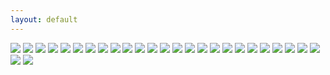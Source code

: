 ```yaml
---
layout: default
---
```


<img src="http://content.danlubbers.com/img/iphoneography/danlubbers-iphoneography-portfolio-1.jpg" data-title="The sun shines through the fog on a highway." data-subtitle="" />
<img src="http://content.danlubbers.com/img/iphoneography/danlubbers-iphoneography-portfolio-2.jpg" data-title="Hawaiian Hibiscus (Hibiscus brackenridgei) is the state flower of Hawaii." data-subtitle="" />
<img src="http://content.danlubbers.com/img/iphoneography/danlubbers-iphoneography-portfolio-3.jpg" data-title="A farm is rural Kentucky grows tobacco." data-subtitle="" />
<img src="http://content.danlubbers.com/img/iphoneography/danlubbers-iphoneography-portfolio-4.jpg" data-title="Akaka waterfall" data-subtitle="Akaka State Falls Park, HI" />
<img src="http://content.danlubbers.com/img/iphoneography/danlubbers-iphoneography-portfolio-5.jpg" data-title="A lightning storms rolls through Louisville, KY." data-subtitle="" />
<img src="http://content.danlubbers.com/img/iphoneography/danlubbers-iphoneography-portfolio-6.jpg" data-title="A silhouetted girl stands on a pier watching the sun set." data-subtitle="Ohio River, Westport, KY" />
<img src="http://content.danlubbers.com/img/iphoneography/danlubbers-iphoneography-portfolio-7.jpg" data-title="The summit of Mauna Kea at 4000m" data-subtitle="The Big Island of Hawaii" />
<img src="http://content.danlubbers.com/img/iphoneography/danlubbers-iphoneography-portfolio-8.jpg" data-title="A barge passes by downtown Louisville , KY as it moves south along the Ohio River." data-subtitle="" />
<img src="http://content.danlubbers.com/img/iphoneography/danlubbers-iphoneography-portfolio-9.jpg" data-title="Weeds, trees and sky." data-subtitle="" />
<img src="http://content.danlubbers.com/img/iphoneography/danlubbers-iphoneography-portfolio-10.jpg" data-title="The Pu`u Loa Petroglyphs." data-subtitle="Volcanoes National Park, HI" />
<img src="http://content.danlubbers.com/img/iphoneography/danlubbers-iphoneography-portfolio-11.jpg" data-title="A scope on a sniper rifle." data-subtitle="" />
<img src="http://content.danlubbers.com/img/iphoneography/danlubbers-iphoneography-portfolio-12.jpg" data-title="Chimney top rock" data-subtitle="Red River Gorge, KY" />
<img src="http://content.danlubbers.com/img/iphoneography/danlubbers-iphoneography-portfolio-13.jpg" data-title="A windfarm in Northern Indiana." data-subtitle="" />
<img src="http://content.danlubbers.com/img/iphoneography/danlubbers-iphoneography-portfolio-14.jpg" data-title="Feet on a Prana yoga mat." data-subtitle="" />
<img src="http://content.danlubbers.com/img/iphoneography/danlubbers-iphoneography-portfolio-15.jpg" data-title="Puscifer band members Carina Round and Maynard James Keenan perform." data-subtitle="The Brown in Louisville, KY" />
<img src="http://content.danlubbers.com/img/iphoneography/danlubbers-iphoneography-portfolio-16.jpg" data-title="The sun sets at the Falls of the Ohio." data-subtitle="" />
<img src="http://content.danlubbers.com/img/iphoneography/danlubbers-iphoneography-portfolio-17.jpg" data-title="Frosted Lambs ear (Stachys byzantina) on a winter morning in Kentucky." data-subtitle="" />
<img src="http://content.danlubbers.com/img/iphoneography/danlubbers-iphoneography-portfolio-18.jpg" data-title="Observatories sit atop Mauna Kea on the Big Island of Hawaii overlooking the Pacific ocean at 4000m with Maui in the distance." data-subtitle="" />
<img src="http://content.danlubbers.com/img/iphoneography/danlubbers-iphoneography-portfolio-19.jpg" data-title="Silhouette of a tree just after a storm at sunset" data-subtitle="Kansas City, MO" />
<img src="http://content.danlubbers.com/img/iphoneography/danlubbers-iphoneography-portfolio-20.jpg" data-title="A dead end sign with bullet holes in the woods." data-subtitle="Red River Gorge, KY" />
<img src="http://content.danlubbers.com/img/iphoneography/danlubbers-iphoneography-portfolio-21.jpg" data-title="Dormant Volcano cones | 4000m/13,796ft" data-subtitle="Mauna Kea Summit, HI" />
<img src="http://content.danlubbers.com/img/iphoneography/danlubbers-iphoneography-portfolio-22.jpg" data-title="A raging bonfire keeps the climbers warm at Miguel's Pizza." data-subtitle="Red River Gorge, KY" />
<img src="http://content.danlubbers.com/img/iphoneography/danlubbers-iphoneography-portfolio-23.jpg" data-title="Afternoon nap in my hammock at a cliff" data-subtitle="Red River Gorge, KY" />
<img src="http://content.danlubbers.com/img/iphoneography/danlubbers-iphoneography-portfolio-24.jpg" data-title="An evergreen tree" data-subtitle="Interlochen, MI" />
<img src="http://content.danlubbers.com/img/iphoneography/danlubbers-iphoneography-portfolio-25.jpg" data-title="The sun beams through trees" data-subtitle="Cherokee Park, Louisville, KY" />
<img src="http://content.danlubbers.com/img/iphoneography/danlubbers-iphoneography-portfolio-26.jpg" data-title="The sun sets on the Ohio River at a pier" data-subtitle="Louisville, KY" />
<img src="http://content.danlubbers.com/img/iphoneography/danlubbers-iphoneography-portfolio-27.jpg" data-title="An airplane in the sky." data-subtitle="" />

